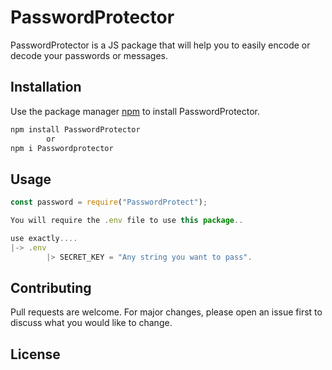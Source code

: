 # PasswordProtector

PasswordProtector is a JS package that will help you to easily encode or decode your passwords or messages.

## Installation

Use the package manager [npm](https://www.npmjs.com/package/) to install PasswordProtector.

```bash
npm install PasswordProtector
        or
npm i Passwordprotector
```

## Usage

```Node.js
const password = require("PasswordProtect");

You will require the .env file to use this package..

use exactly....
|-> .env
        |> SECRET_KEY = "Any string you want to pass".

```

## Contributing

Pull requests are welcome. For major changes, please open an issue first to discuss what you would like to change.

## License
